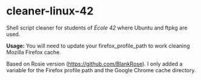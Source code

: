 # cleaner-linux-42
Shell script cleaner for students of _École 42_ where Ubuntu and ftpkg are used.

**Usage:**
You will need to update your firefox_profile_path to work cleaning Mozilla Firefox cache.

Based on Rosie version (https://github.com/BlankRose). I only added a variable for the Firefox profile path and the Google Chrome cache directory.

